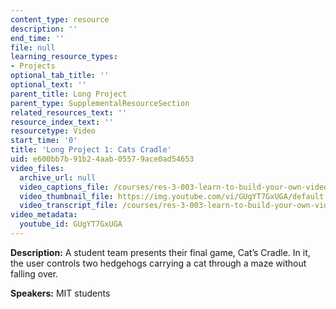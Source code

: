 ```yaml
---
content_type: resource
description: ''
end_time: ''
file: null
learning_resource_types:
- Projects
optional_tab_title: ''
optional_text: ''
parent_title: Long Project
parent_type: SupplementalResourceSection
related_resources_text: ''
resource_index_text: ''
resourcetype: Video
start_time: '0'
title: 'Long Project 1: Cats Cradle'
uid: e600bb7b-91b2-4aab-0557-9ace0ad54653
video_files:
  archive_url: null
  video_captions_file: /courses/res-3-003-learn-to-build-your-own-videogame-with-the-unity-game-engine-and-microsoft-kinect-january-iap-2017/80ddffeee5bc5dcda6bf178a78a63321_GUgYT7GxUGA.vtt
  video_thumbnail_file: https://img.youtube.com/vi/GUgYT7GxUGA/default.jpg
  video_transcript_file: /courses/res-3-003-learn-to-build-your-own-videogame-with-the-unity-game-engine-and-microsoft-kinect-january-iap-2017/a7caf6e82043e1d0261e74adf02be985_GUgYT7GxUGA.pdf
video_metadata:
  youtube_id: GUgYT7GxUGA
---
```


**Description:** A student team presents their final game, Cat’s Cradle. In it, the user controls two hedgehogs carrying a cat through a maze without falling over.

**Speakers:** MIT students



